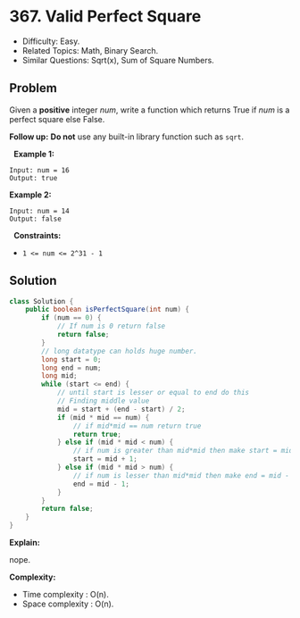 # 367. Valid Perfect Square

- Difficulty: Easy.
- Related Topics: Math, Binary Search.
- Similar Questions: Sqrt(x), Sum of Square Numbers.

## Problem

Given a **positive** integer *num*, write a function which returns True if *num* is a perfect square else False.

**Follow up:** **Do not** use any built-in library function such as ```sqrt```.

 
**Example 1:**
```
Input: num = 16
Output: true
```

**Example 2:**
```
Input: num = 14
Output: false
```
 
**Constraints:**


	
- ```1 <= num <= 2^31 - 1```



## Solution

```java
class Solution {
    public boolean isPerfectSquare(int num) {
        if (num == 0) {
            // If num is 0 return false
            return false;
        }
        // long datatype can holds huge number.
        long start = 0;
        long end = num;
        long mid;
        while (start <= end) {
            // until start is lesser or equal to end do this
            // Finding middle value
            mid = start + (end - start) / 2;
            if (mid * mid == num) {
                // if mid*mid == num return true
                return true;
            } else if (mid * mid < num) {
                // if num is greater than mid*mid then make start = mid + 1
                start = mid + 1;
            } else if (mid * mid > num) {
                // if num is lesser than mid*mid then make end = mid - 1
                end = mid - 1;
            }
        }
        return false;
    }
}
```

**Explain:**

nope.

**Complexity:**

* Time complexity : O(n).
* Space complexity : O(n).
